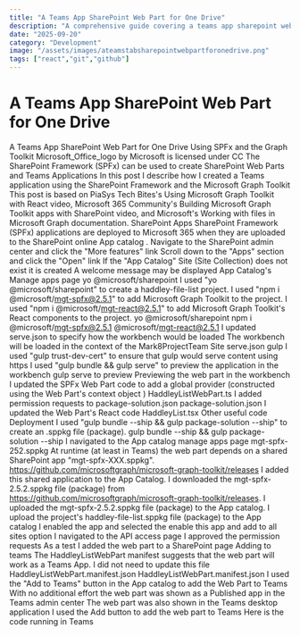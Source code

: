 ```yaml
---
title: "A Teams App SharePoint Web Part for One Drive"
description: "A comprehensive guide covering a teams app sharepoint web part for one drive"
date: "2025-09-20"
category: "Development"
image: "/assets/images/ateamstabsharepointwebpartforonedrive.png"
tags: ["react","git","github"]
---
```


# A Teams App SharePoint Web Part for One Drive

A Teams App SharePoint Web Part for One Drive Using SPFx and the Graph Toolkit Microsoft_Office_logo by Microsoft is licensed under CC The SharePoint Framework (SPFx) can be used to create SharePoint Web Parts and Teams Applications In this post I describe how I created a Teams application using the SharePoint Framework and the Microsoft Graph Toolkit This post is based on PiaSys Tech Bites's Using Microsoft Graph Toolkit with React video, Microsoft 365 Community's Building Microsoft Graph Toolkit apps with SharePoint video, and Microsoft's Working with files in Microsoft Graph documentation. SharePoint Apps SharePoint Framework (SPFx) applications are deployed to Microsoft 365 when they are uploaded to the SharePoint online App catalog . Navigate to the SharePoint admin center and click the "More features" link Scroll down to the "Apps" section and click the "Open" link If the "App Catalog" Site (Site Collection) does not exist it is created A welcome message may be displayed App Catalog's Manage apps page yo @microsoft/sharepoint I used "yo @microsoft/sharepoint" to create a haddley-file-list project. I used "npm i @microsoft/mgt-spfx@2.5.1" to add Microsoft Graph Toolkit to the project. I used "npm i @microsoft/mgt-react@2.5.1" to add Microsoft Graph Toolkit's React components to the project. yo @microsoft/sharepoint npm i @microsoft/mgt-spfx@2.5.1 @microsoft/mgt-react@2.5.1 I updated serve.json to specify how the workbench would be loaded The workbench will be loaded in the context of the Mark8ProjectTeam Site serve.json gulp I used "gulp trust-dev-cert" to ensure that gulp would serve content using https I used "gulp bundle && gulp serve" to preview the application in the workbench gulp serve to preview Previewing the web part in the workbench I updated the SPFx Web Part code to add a global provider (constructed using the Web Part's context object ) HaddleyListWebPart.ts I added permission requests to package-solution.json package-solution.json I updated the Web Part's React code HaddleyList.tsx Other useful code Deployment I used "gulp bundle --ship && gulp package-solution --ship" to create an .sppkg file (package). gulp bundle --ship && gulp package-solution --ship I navigated to the App catalog manage apps page mgt-spfx-252.sppkg At runtime (at least in Teams) the web part depends on a shared SharePoint app "mgt-spfx-XXX.sppkg". https://github.com/microsoftgraph/microsoft-graph-toolkit/releases I added this shared application to the App Catalog. I downloaded the mgt-spfx-2.5.2.sppkg file (package) from https://github.com/microsoftgraph/microsoft-graph-toolkit/releases. I uploaded the mgt-spfx-2.5.2.sppkg file (package) to the App catalog. I upload the project's haddley-file-list.sppkg file (package) to the App catalog I enabled the app and selected the enable this app and add to all sites option I navigated to the API access page I approved the permission requests As a test I added the web part to a SharePoint page Adding to teams The HaddleyListWebPart manifest suggests that the web part will work as a Teams App. I did not need to update this file HaddleyListWebPart.manifest.json HaddleyListWebPart.manifest.json I used the "Add to Teams" button in the App catalog to add the Web Part to Teams With no additional effort the web part was shown as a Published app in the Teams admin center The web part was also shown in the Teams desktop application I used the Add button to add the web part to Teams Here is the code running in Teams
